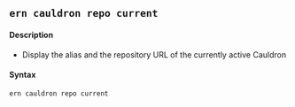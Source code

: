 ## `ern cauldron repo current`
#### Description
* Display the alias and the repository URL of the currently active Cauldron   

#### Syntax
`ern cauldron repo current`
